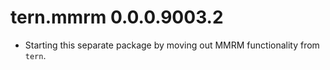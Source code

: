 # tern.mmrm 0.0.0.9003.2

* Starting this separate package by moving out MMRM functionality from `tern`.
